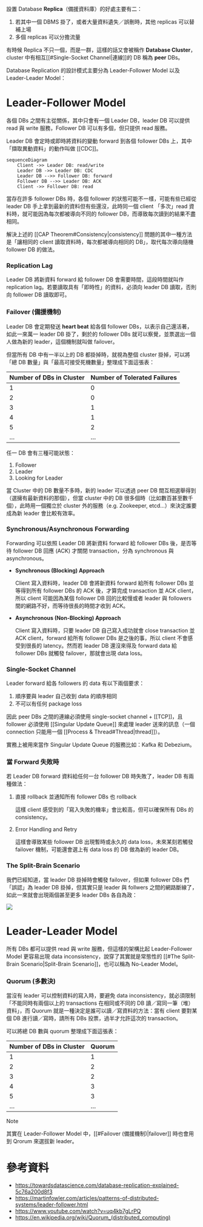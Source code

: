 設置 Database **Replica**（備援資料庫）的好處主要有二：

1. 若其中一個 DBMS 掛了，或者大量資料遺失／誤刪時，其他 replicas 可以替補上場
2. 多個 replicas 可以分擔流量

有時候 Replica 不只一個，而是一群，這樣的話又會被稱作 **Database Cluster**，cluster 中有相互[[#Single-Socket Channel|連線]]的 DB 稱為 **peer** DBs。

Database Replication 的設計模式主要分為 Leader-Follower Model 以及 Leader-Leader Model：

# Leader-Follower Model

各個 DBs 之間有主從關係，其中只會有一個 Leader DB，leader DB 可以提供 read 與 write 服務，Follower DB 可以有多個，但只提供 read 服務。

Leader DB 會定時或即時將資料的變動 forward 到各個 follower DBs 上，其中「擷取異動資料」的動作叫做 [[CDC]]。

```mermaid
sequenceDiagram
    Client ->> Leader DB: read/write
    Leader DB ->> Leader DB: CDC
    Leader DB -->> Follower DB: forward
    Follower DB -->> Leader DB: ACK
    Client ->> Follower DB: read
```

當存在許多 follower DBs 時，各個 follower 的狀態可能不一樣，可能有些已經從 leader DB 手上拿到最新的資料但有些還沒，此時同一個 client 「多次」read 資料時，就可能因為每次都被導向不同的 follower DB，而導致每次讀到的結果不盡相同。

解決上述的 [[CAP Theorem#Consistency|consistency]] 問題的其中一種方法是「讓相同的 client 讀取資料時，每次都被導向相同的 DB」，取代每次導向隨機 follower DB 的做法。

### Replication Lag

Leader DB 將新資料 forward 給 follower DB 會需要時間，這段時間就叫作 replication lag。若要讀取具有「即時性」的資料，必須向 leader DB 讀取，否則向 follower DB 讀取即可。

### Failover (備援機制)

Leader DB 會定期發送 **heart beat** 給各個 follower DBs，以表示自己還活著，如此一來萬一 leader DB 掛了，剩於的 follower DBs 就可以察覺，並票選出一個人做為新的 leader，這個機制就叫做 failover。

但當所有 DB 中有一半以上的 DB 都掛掉時，就視為整個 cluster 掛掉，可以將「總 DB 數量」與「最高可接受死機數量」整理成下面這張表：

|Number of DBs in Cluster|Number of Tolerated Failures|
|---|---|
|1|0|
|2|0|
|3|1|
|4|1|
|5|2|
|…|…|

任一 DB 會有三種可能狀態：

1. Follower
2. Leader
3. Looking for Leader

當 Cluster 中的 DB 數量不多時，新的 leader 可以透過 peer DB 間互相選舉得到（選擁有最新資料的那個），但當 cluster 中的 DB 很多個時（比如數百甚至數千個），此時用一個獨立於 cluster 外的服務（e.g. Zookeeper, etcd…）來決定誰要成為新 leader 會比較有效率。

### Synchronous/Asynchronous Forwarding

Forwarding 可以依照 Leader DB 將新資料 forward 給 follower DBs 後，是否等待 follower DB 回應 (ACK) 才關閉 transaction，分為 synchronous 與 asynchronous。

- **Synchronous (Blocking) Approach**

    Client 寫入資料時，leader DB 會將新資料 forward 給所有 follower DBs 並等得到所有 follower DBs 的 ACK 後，才算完成 transaction 並 ACK client，所以 client 可能因為某個 follower DB 回的比較慢或者 leader 與 followers 間的網路不好，而等待很長的時間才收到 ACK。

- **Asynchronous (Non-Blocking) Approach**

    Client 寫入資料時，只要 leader DB 自己寫入成功就會 close transaction 並 ACK client，forward 給所有 follower DBs 是之後的事，所以 client 不會感受到很長的 latency。然而若 leader DB 還沒來得及 forward data 給 follower DBs 就觸發 failover，那就會出現 data loss。

### Single-Socket Channel

Leader forward 給各 followers 的 data 有以下兩個要求：

1. 順序要與 leader 自己收到 data 的順序相同
2. 不可以有任何 package loss

因此 peer DBs 之間的連線必須使用 single-socket channel + [[TCP]]，且 follower 必須使用 [[Singular Update Queue]] 來處理 leader 送來的訊息（一個 connection 只能用一個 [[Process & Thread#Thread|thread]]）。

實務上被用來當作 Singular Update Queue 的服務比如：Kafka 和 Debezium。

### 當 Forward 失敗時

若 Leader DB forward 資料給任何一台 follower DB 時失敗了，leader DB 有兩種做法：

1. 直接 rollback 並通知所有 follower DBs 也 rollback

    這樣 client 感受到的「寫入失敗的機率」會比較高，但可以確保所有 DBs 的 consistency。

2. Error Handling and Retry

    這樣會導致某些 follower DB 出現暫時或永久的 data loss，未來某刻若觸發 failover 機制，可能還會選上有 data loss 的 DB 做為新的 leader DB。

### The Split-Brain Scenario

我們已經知道，當 leader DB 掛掉時會觸發 failover，但如果 follower DBs 們「誤認」為 leader DB 掛掉，但其實只是 leader 與 follwers 之間的網路斷線了，如此一來就會出現兩個甚至更多 leader DBs 各自為政：

![](<https://raw.githubusercontent.com/Jamison-Chen/KM-software/master/img/split-brain-scenario.webp>)

# Leader-Leader Model

所有 DBs 都可以提供 read 與 write 服務，但這樣的架構比起 Leader-Follower Model 更容易出現 data inconsistency，說穿了其實就是常態性的 [[#The Split-Brain Scenario|Split-Brain Scenario]]，也可以稱為 No-Leader Model。

### Quorum (多數決)

當沒有 leader 可以控制資料的寫入時，要避免 data inconsistency，就必須限制「不能同時有兩個以上的 transactions 在相同或不同的 DB 讀／寫同一筆（堆）資料」，而 Quorum 就是一種決定是誰可以讀／寫資料的方法：當有 client 要對某個 DB 進行讀／寫時，請所有 DBs 投票，過半才允許這次的 transaction。

可以將總 DB 數與 quorum 整理成下面這張表：

|Number of DBs in Cluster|Quorum|
|---|---|
|1|1|
|2|2|
|3|2|
|4|3|
|5|3|
|…|…|

>[!Note]
>其實在 Leader-Follower Model 中，[[#Failover (備援機制)|failover]] 時也會用到 Qrorum 來選拔新 leader。

# 參考資料

- <https://towardsdatascience.com/database-replication-explained-5c76a200d8f3>
- <https://martinfowler.com/articles/patterns-of-distributed-systems/leader-follower.html>
- <https://www.youtube.com/watch?v=uq4kb7gLrPQ>
- <https://en.wikipedia.org/wiki/Quorum_(distributed_computing)>
